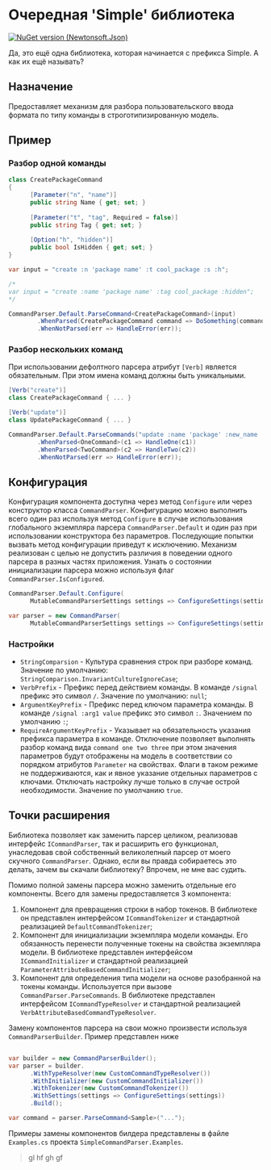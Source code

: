 # Очередная  'Simple' библиотека

[![NuGet version (Newtonsoft.Json)](https://img.shields.io/nuget/v/SimpleCommandParser.svg?style=flat-square)](https://www.nuget.org/packages/SimpleCommandParser/)

Да, это ещё одна библиотека, которая начинается с префикса Simple. А как их ещё называть?

## Назначение
Предоставляет механизм для разбора пользовательского ввода формата по типу команды в строготипизированную модель.

## Пример

### Разбор одной команды

```C#
class CreatePackageCommand
{ 
      [Parameter("n", "name")]
      public string Name { get; set; }
      
      [Parameter("t", "tag", Required = false)]
      public string Tag { get; set; }
      
      [Option("h", "hidden")]
      public bool IsHidden { get; set; }
}

var input = "create :n 'package name' :t cool_package :s :h"; 

/*
var input = "create :name 'package name' :tag cool_package :hidden";
*/

CommandParser.Default.ParseCommand<CreatePackageCommand>(input)
        .WhenParsed(CreatePackageCommand command => DoSomething(command))
        .WhenNotParsed(err => HandleError(err));
```

### Разбор нескольких команд

При использовании дефолтного парсера атрибут `[Verb]` является обязательным. При этом имена команд должны быть уникальными.

```C#
[Verb("create")]
class CreatePackageCommand { ... }

[Verb("update")]
class UpdatePackageCommand { ... }

CommandParser.Default.ParseCommands("update :name 'package' :new_name 'new package'", new [] { typeof(CreatePackageCommand), typeof(UpdatePackageCommand) })
        .WhenParsed<OneCommand>(c1 => HandleOne(c1))
        .WhenParsed<TwoCommand>(c2 => HandleTwo(c2))
        .WhenNotParsed(err => HandleError(err));
```

## Конфигурация

Конфигурация компонента доступна через метод `Configure` или через конструктор класса `CommandParser`. Конфигурацию можно выполнить всего один раз используя метод `Configure` в случае использования глобального экземпляра парсера `CommandParser.Default` и один раз при использовании конструктора без параметров. Последующие попытки вызвать метод конфигурации приведут к исключению. Механизм реализован с целью не допустить различия в поведении одного парсера в разных частях приложения. Узнать о состоянии инициализации парсера можно используя флаг ```CommandParser.IsConfigured```.

```C#
CommandParser.Default.Configure(
      MutableCommandParserSettings settings => ConfigureSettings(settings));
```
```C#
var parser = new CommandParser(
      MutableCommandParserSettings settings => ConfigureSettings(settings));
```

### Настройки

* `StringComparsion` - Культура сравнения строк при разборе команд. Значение по умолчанию: `StringComparison.InvariantCultureIgnoreCase`;
* `VerbPrefix` - Префикс перед действием команды. В команде `/signal` префикс это символ `/`. Значение по умолчанию: `null`;
* `ArgumentKeyPrefix` - Префикс перед ключом параметра команды. В команде `/signal :arg1 value` префикс это символ `:`. Значением по умолчанию `:`;
* `RequireArgumentKeyPrefix` - Указывает на обязательность указания префикса параметра в команде. Отключение позволяет выполнять разбор команд вида `command one two three` при этом значения параметров будут отображены на модель в соответствии со порядком атрибутов `Parameter` на свойствах. Флаги в таком режиме не поддерживаются, как и явное указание отдельных параметров с ключами. Отключать настройку лучше только в случае острой необходимости. Значение по умолчанию `true`.

## Точки расширения
Библиотека позволяет как заменить парсер целиком, реализовав интерфейс `ICommandParser`, так и расширить его функционал, унаследовав свой собственный великолепный парсер от моего скучного `CommandParser`. Однако, если вы правда собираетесь это делать, зачем вы скачали библиотеку? Впрочем, не мне вас судить.


Помимо полной замены парсера можно заменить отдельные его компоненты. Всего для замены предоставляется 3 компонента:
1. Компонент для превращения строки в набор токенов. В библиотеке он представлен интерфейсом `ICommandTokenizer` и стандартной реализацией `DefaultCommandTokenizer`;
2. Компонент для инициализации экземпляра модели команды. Его обязанность перенести полученные токены на свойства экземпляра модели. В библиотеке представлен интерфейсом `ICommandInitializer` и стандартной реализацией `ParameterAttributeBasedCommandInitializer`;
3. Компонент для определения типа модели на основе разобранной на токены команды. Используется при вызове `CommandParser.ParseCommands`. В библиотеке представлен интерфейсом `ICommandTypeResolver` и стандартной реализацией `VerbAttributeBasedCommandTypeResolver`.

Замену компонентов парсера на свои можно произвести используя `CommandParserBuilder`. Пример представлен ниже
``` C#

var builder = new CommandParserBuilder();
var parser = builder.
      .WithTypeResolver(new CustomCommandTypeResolver())
      .WithInitializer(new CustomCommandInitializer())
      .WithTokenizer(new CustomCommandTokenizer())
      .WithSettings(settings => ConfigureSettings(settings))
      .Build();

var command = parser.ParseCommand<Sample>("...");
```
Примеры замены компонентов билдера представлены в файле `Examples.cs` проекта `SimpleCommandParser.Examples`.

> gl hf gh gf
